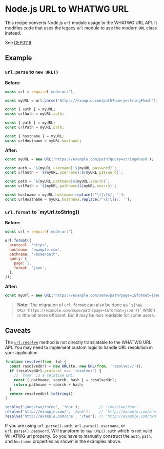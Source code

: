 # Node.js URL to WHATWG URL

This recipe converts Node.js `url` module usage to the WHATWG URL API. It modifies code that uses the legacy `url` module to use the modern `URL` class instead.

See [DEP0116](https://nodejs.org/api/deprecations.html#DEP0116).

## Example

### `url.parse` to `new URL()`

**Before:**
```js
const url = require('node:url');

const myURL = url.parse('https://example.com/path?query=string#hash');

const { auth } = myURL;
const urlAuth = myURL.auth;

const { path } = myURL;
const urlPath = myURL.path;

const { hostname } = myURL;
const urlHostname = myURL.hostname;
```

**After:**
```js
const myURL = new URL('https://example.com/path?query=string#hash');

const auth = `${myURL.username}:${myURL.password}`;
const urlAuth = `${myURL.username}:${myURL.password}`;

const path = `${myURL.pathname}${myURL.search}`;
const urlPath = `${myURL.pathname}${myURL.search}`;

const hostname = myURL.hostname.replace(/^\[|\]$/, '');
const urlHostname = myURL.hostname.replace(/^\[|\]$/, '');
```

### `url.format` to `myUrl.toString()

**Before:**
```js
const url = require('node:url');

url.format({
  protocol: 'https',
  hostname: 'example.com',
  pathname: '/some/path',
  query: {
    page: 1,
    format: 'json',
  },
});
```

**After:**
```js
const myUrl = new URL('https://example.com/some/path?page=1&format=json').toString();
```

> **Note:** The migration of `url.format` can also be done as `` `${new URL('https://example.com/some/path?page=1&format=json')}` `` which is little bit more efficient. But it may be less readable for some users.

## Caveats

The [`url.resolve`](https://nodejs.org/api/url.html#urlresolvefrom-to) method is not directly translatable to the WHATWG URL API. You may need to implement custom logic to handle URL resolution in your application.

```js
function resolve(from, to) {
  const resolvedUrl = new URL(to, new URL(from, 'resolve://'));
  if (resolvedUrl.protocol === 'resolve:') {
    // `from` is a relative URL.
    const { pathname, search, hash } = resolvedUrl;
    return pathname + search + hash;
  }
  return resolvedUrl.toString();
}

resolve('/one/two/three', 'four');         // '/one/two/four'
resolve('http://example.com/', '/one');    // 'http://example.com/one'
resolve('http://example.com/one', '/two'); // 'http://example.com/two'
```

If you are using `url.parse().auth`, `url.parse().username`, or `url.parse().password`. Will transform to `new URL().auth` which is not valid WHATWG url property. So you have to manually construct the `auth`, `path`, and `hostname` properties as shown in the examples above.

